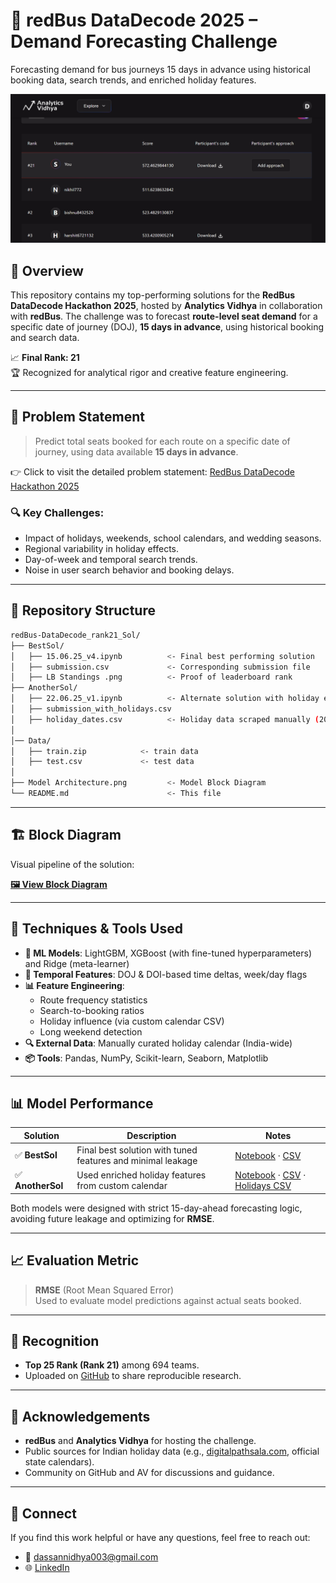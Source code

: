 # 🚌 redBus DataDecode 2025 – Demand Forecasting Challenge

Forecasting demand for bus journeys 15 days in advance using historical booking data, search trends, and enriched holiday features.

![Leaderboard Proof](https://github.com/SannidhyaDas/redBus-DataDecode_rank21_Sol/blob/main/BestSol/LB%20Standings%20.png)

## 🚀 Overview

This repository contains my top-performing solutions for the **RedBus DataDecode Hackathon 2025**, hosted by **Analytics Vidhya** in collaboration with **redBus**. The challenge was to forecast **route-level seat demand** for a specific date of journey (DOJ), **15 days in advance**, using historical booking and search data.

📈 **Final Rank: 21**  
🏆 Recognized for analytical rigor and creative feature engineering.

---

## 🧠 Problem Statement

> Predict total seats booked for each route on a specific date of journey, using data available **15 days in advance**.

👉 Click to visit the detailed problem statement: [RedBus DataDecode Hackathon 2025](https://www.analyticsvidhya.com/datahack/contest/redbus-data-decode-hackathon-2025/)

### 🔍 Key Challenges:
- Impact of holidays, weekends, school calendars, and wedding seasons.
- Regional variability in holiday effects.
- Day-of-week and temporal search trends.
- Noise in user search behavior and booking delays.

---

## 📁 Repository Structure

```bash
redBus-DataDecode_rank21_Sol/
├── BestSol/
│   ├── 15.06.25_v4.ipynb          <- Final best performing solution
│   ├── submission.csv             <- Corresponding submission file
│   ├── LB Standings .png          <- Proof of leaderboard rank
├── AnotherSol/
│   ├── 22.06.25_v1.ipynb          <- Alternate solution with holiday enrichment
│   ├── submission_with_holidays.csv
│   ├── holiday_dates.csv          <- Holiday data scraped manually (2023–2025)
│
│── Data/
│   ├── train.zip            <- train data 
│   ├── test.csv             <- test data
│
├── Model Architecture.png         <- Model Block Diagram
└── README.md                      <- This file

```
---

## 🏗️ Block Diagram

Visual pipeline of the solution:

**[🖼️ View Block Diagram](https://github.com/SannidhyaDas/redBus-DataDecode_rank21_Sol/blob/main/Model%20Architecture.png)**

---

## 🔧 Techniques & Tools Used

- **🧠 ML Models**: LightGBM, XGBoost (with fine-tuned hyperparameters) and Ridge (meta-learner)
- **📅 Temporal Features**: DOJ & DOI-based time deltas, week/day flags
- **📊 Feature Engineering**:
  - Route frequency statistics
  - Search-to-booking ratios
  - Holiday influence (via custom calendar CSV)
  - Long weekend detection
- **🔍 External Data**: Manually curated holiday calendar (India-wide)
- **📦 Tools**: Pandas, NumPy, Scikit-learn, Seaborn, Matplotlib

---

## 📊 Model Performance

| Solution | Description | Notes |
|----------|-------------|-------|
| ✅ **BestSol** | Final best solution with tuned features and minimal leakage | [Notebook](BestSol/15.06.25_v4.ipynb) · [CSV](BestSol/submission.csv) |
| ✅ **AnotherSol** | Used enriched holiday features from custom calendar | [Notebook](AnotherSol/22.06.25_v1.ipynb) · [CSV](AnotherSol/submission_with_holidays.csv) · [Holidays CSV](AnotherSol/holiday_dates.csv) |

Both models were designed with strict 15-day-ahead forecasting logic, avoiding future leakage and optimizing for **RMSE**.

---

## 📈 Evaluation Metric

> **RMSE** (Root Mean Squared Error)  
Used to evaluate model predictions against actual seats booked.

---

## 🏅 Recognition

- **Top 25 Rank (Rank 21)** among 694 teams.
- Uploaded on [GitHub](https://github.com/SannidhyaDas/redBus-DataDecode_rank21_Sol) to share reproducible research.

---

## 🙏 Acknowledgements

- **redBus** and **Analytics Vidhya** for hosting the challenge.
- Public sources for Indian holiday data (e.g., [digitalpathsala.com](https://digitalpathsala.com/indian-festival-calendar-2024/), official state calendars).
- Community on GitHub and AV for discussions and guidance.

---
## 🤝 Connect

If you find this work helpful or have any questions, feel free to reach out:

- 📧 dassannidhya003@gmail.com
- 🌐 [LinkedIn](https://www.linkedin.com/in/sannidhya-das3/)

